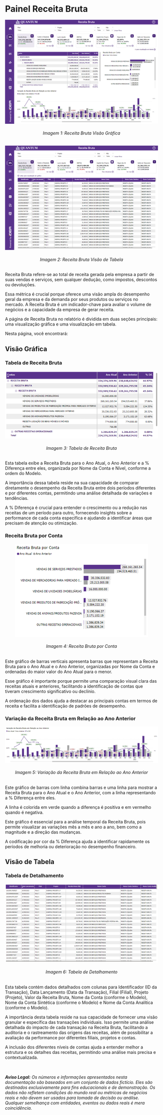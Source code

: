 # Painel Receita Bruta

<p><div align="center">
  <img src="../../assets/contabilidade_rb_page1.png" alt="Receita Bruta Page 1">
  <h6>Imagem 1: Receita Bruta Visão Gráfica</h6>
  <img src="../../assets/contabilidade_rb_page2.png" alt="Receita Bruta Page 2">
  <h6>Imagem 2: Receita Bruta Visão de Tabela</h6>
</div></p>

Receita Bruta refere-se ao total de receita gerada pela empresa a partir de suas vendas e serviços, sem qualquer dedução, como impostos, descontos ou devoluções.

Essa métrica é crucial porque oferece uma visão ampla do desempenho geral da empresa e da demanda por seus produtos ou serviços no mercado. A Receita Bruta é um indicador-chave para avaliar o volume de negócios e a capacidade da empresa de gerar receita.

A página de Receita Bruta no relatório é dividida em duas seções principais: uma visualização gráfica e uma visualização em tabela.

Nesta página, você encontrará:

## Visão Gráfica
### Tabela de Receita Bruta

<div align="center">
  <img src="../../assets/contabilidade_rb_tabela_contas.png" alt="Tabela de Receita Bruta">
  <h6>Imagem 3: Tabela de Receita Bruta</h6>
</div>

Esta tabela exibe a Receita Bruta para o Ano Atual, o Ano Anterior e a % Diferença entre eles, organizada por Nome da Conta e Nível, conforme a ordem do Modelo. 

A importância dessa tabela reside na sua capacidade de comparar diretamente o desempenho da Receita Bruta entre dois períodos diferentes e por diferentes contas, permitindo uma análise detalhada de variações e tendências. 

A % Diferença é crucial para entender o crescimento ou a redução nas receitas de um período para outro, fornecendo insights sobre a performance de cada conta específica e ajudando a identificar áreas que precisam de atenção ou otimização.

### Receita Bruta por Conta

<div align="center">
  <img src="../../assets/contabilidade_rb_receita_bruta_por_conta.png" alt="Receita Bruta por Conta">
  <h6>Imagem 4: Receita Bruta por Conta</h6>
</div>

Este gráfico de barras verticais apresenta barras que representam a Receita Bruta para o Ano Atual e o Ano Anterior, organizadas por Nome da Conta e ordenadas do maior valor do Ano Atual para o menor. 

Esse gráfico é importante porque permite uma comparação visual clara das receitas atuais e anteriores, facilitando a identificação de contas que tiveram crescimento significativo ou declínio. 

A ordenação dos dados ajuda a destacar as principais contas em termos de receita e facilita a identificação de padrões de desempenho.

### Variação da Receita Bruta em Relação ao Ano Anterior

<div align="center">
  <img src="../../assets/contabilidade_rb_variacao.png" alt="Variação da Receita Bruta em Relação ao Ano Anterior">
  <h6>Imagem 5: Variação da Receita Bruta em Relação ao Ano Anterior</h6>
</div>

Este gráfico de barras com linha combina barras e uma linha para mostrar a Receita Bruta para o Ano Atual e o Ano Anterior, com a linha representando a % Diferença entre eles. 

A linha é colorida em verde quando a diferença é positiva e em vermelho quando é negativa. 

Este gráfico é essencial para a análise temporal da Receita Bruta, pois permite visualizar as variações mês a mês e ano a ano, bem como a magnitude e a direção das mudanças. 

A codificação por cor da % Diferença ajuda a identificar rapidamente os períodos de melhoria ou deterioração no desempenho financeiro.

## Visão de Tabela
### Tabela de Detalhamento

<div align="center">
  <img src="../../assets/contabilidade_rb_tabela_detalhes.png" alt="Tabela de Detalhamento">
  <h6>Imagem 6: Tabela de Detalhamento</h6>
</div>

Esta tabela contém dados detalhados com colunas para Identificador (ID da Transação), Data Lançamento (Data da Transação), Filial (Filial), Projeto (Projeto), Valor da Receita Bruta, Nome da Conta (conforme o Modelo), Nome da Conta Sintética (conforme o Modelo) e Nome da Conta Analítica (conforme o Modelo). 

A importância desta tabela reside na sua capacidade de fornecer uma visão granular e específica das transações individuais. Isso permite uma análise detalhada do impacto de cada transação na Receita Bruta, facilitando a auditoria e o rastreamento das origens das receitas, além de possibilitar a avaliação da performance por diferentes filiais, projetos e contas. 

A inclusão dos diferentes níveis de contas ajuda a entender melhor a estrutura e os detalhes das receitas, permitindo uma análise mais precisa e contextualizada.


<br><br>
***Aviso Legal:** Os números e informações apresentados nesta documentação são baseados em um conjunto de dados fictício. Eles são destinados exclusivamente para fins educacionais e de demonstração. Os dados não refletem condições do mundo real ou métricas de negócios reais e não devem ser usados ​​para tomada de decisão ou análise. Qualquer semelhança com entidades, eventos ou dados reais é mera coincidência.*
